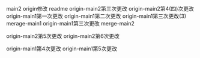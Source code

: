 main2 origin修改 readme
origin-main2第三次更改
origin-main2第4(四)次更改
origin-main1第一次更改
origin-main1第二次更改
origin-main1第三次更改(3)
merage-main1
origin-main1第三次更改
merge-main2

origin-main2第5次更改
origin-main2第6次更改

origin-main1第4次更改
origin-main1第5次更改
